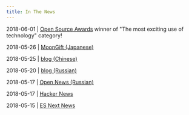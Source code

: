 ```yaml
---
title: In The News
---
```


2018-06-01 | [Open Source Awards](http://osaward.com/) winner of "The most exciting use of technology" category!

2018-05-26 | [MoonGift (Japanese)](https://www.moongift.jp/2018/05/isomorphic-git-web%E3%83%96%E3%83%A9%E3%82%A6%E3%82%B6%E3%81%A7%E3%82%82%E5%8B%95%E4%BD%9C%E3%81%99%E3%82%8Bgit%E3%83%A9%E3%82%A4%E3%83%96%E3%83%A9%E3%83%AA/)

2018-05-25 | [blog (Chinese)](http://ruanyifeng.com/blog/2018/05/weekly-issue-6.html)

2018-05-20 | [blog (Russian)](https://habr.com/company/zfort/blog/358978/)

2018-05-17 | [Open News (Russian)](http://opennet.ru/opennews/art.shtml?num=48615)

2018-05-17 | [Hacker News](https://news.ycombinator.com/item?id=17083807)

2018-05-15 | [ES Next News](http://esnextnews.com/archive/es-next-news-2018-05-15.html)
